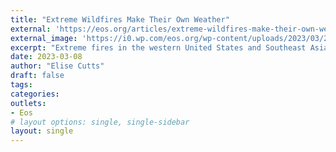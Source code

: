 ```yaml
---
title: "Extreme Wildfires Make Their Own Weather"
external: 'https://eos.org/articles/extreme-wildfires-make-their-own-weather'
external_image: 'https://i0.wp.com/eos.org/wp-content/uploads/2023/03/2022-fires-oregon.jpg?w=1200&ssl=1'
excerpt: "Extreme fires in the western United States and Southeast Asia influenced the local weather in ways that make fires and smoke pollution worse."
date: 2023-03-08
author: "Elise Cutts"
draft: false
tags:
categories:
outlets:
- Eos
# layout options: single, single-sidebar
layout: single
---
```


